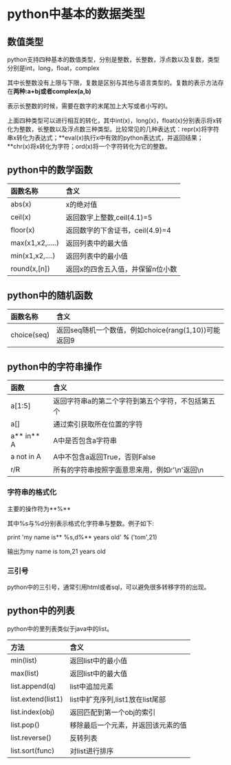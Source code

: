 # python中基本的数据类型

## 数值类型

python支持四种基本的数值类型，分别是整数，长整数，浮点数以及复数，类型分别是int，long，float，complex

其中长整数没有上限与下限，复数是区别与其他与语言类型的。复数的表示方法存在**两种:a+bj或者complex\(a,b\)**

表示长整数的时候，需要在数字的末尾加上大写或者小写的l。

上面四种类型可以进行相互的转化，其中int\(x\)，long\(x\)，float\(x\)分别表示将x转化为整数，长整数以及浮点数三种类型。比较常见的几种表达式：repr\(x\)将字符串x转化为表达式；**eval\(x\)执行x中有效的python表达式，并返回结果；**chr\(x\)将x转化为字符；ord\(x\)将一个字符转化为它的整数。

## python中的数学函数

| 函数名称 | 含义 |
| :--- | :--- |
| abs\(x\) | x的绝对值 |
| ceil\(x\) | 返回数字上整数,ceil\(4.1\)=5 |
| floor\(x\) | 返回数字的下舍证书，ceil\(4.9\)=4 |
| max\(x1,x2,.....\) | 返回列表中的最大值 |
| min\(x1,x2,....\) | 返回列表中的最小值 |
| round\(x,\[n\]\) | 返回x的四舍五入值，并保留n位小数 |

## python中的随机函数

| 函数名称 | 含义 |
| :--- | :--- |
| choice\(seq\) | 返回seq随机一个数值，例如choice\(rang\(1,10\)\)可能返回9 |

## python中的字符串操作

| 函数 | 含义 |
| :--- | :--- |
| a\[1:5\] | 返回字符串a的第二个字符到第五个字符，不包括第五个 |
| a\[\] | 通过索引获取所在位置的字符 |
| a** in** A | A中是否包含a字符串 |
| a not in A | A中不包含a返回True，否则False |
| r/R | 所有的字符串按照字面意思来用，例如r'\n'返回\n |

### 字符串的格式化

主要的操作符为**%**

其中%s与%d分别表示格式化字符串与整数。例子如下:

print 'my name is** %s,d%** years old' _**%**_ \('tom',21\)

输出为my name is tom,21 years old

### 三引号

python中的三引号，通常引用html或者sql，可以避免很多转移字符的出现。

## python中的列表

python中的里列表类似于java中的list。

| 方法 | 含义 |
| :--- | :--- |
| min\(list\) | 返回list中的最小值 |
| max\(list\) | 返回list中的最大值 |
| list.append\(q\) | list中追加元素 |
| list.extend\(list1\) | list中扩充序列,list1放在list尾部 |
| list.index\(obj\) | 返回匹配到第一个obj的索引 |
| list.pop\(\) | 移除最后一个元素，并返回该元素的值 |
| list.reverse\(\) | 反转列表 |
| list.sort\(func\) | 对list进行排序 |






